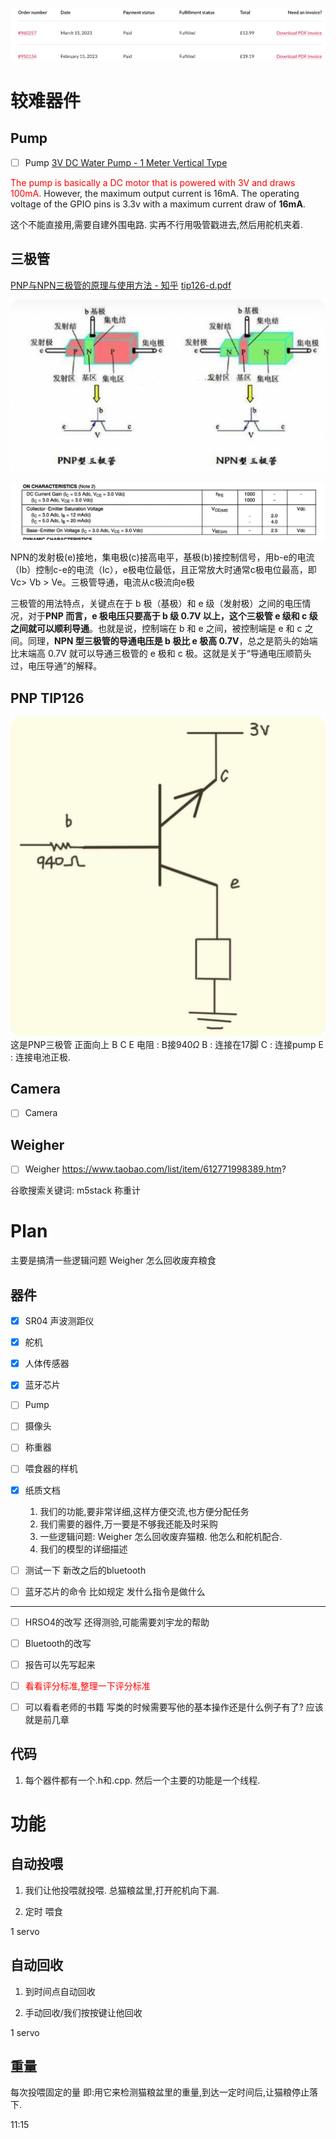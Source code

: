 ![](assets/Pasted%20image%2020230401015049.png)
# 较难器件
## Pump
- [ ] Pump
[3V DC Water Pump - 1 Meter Vertical Type ](https://www.adafruit.com/product/4547)

<font color="#ff0000">The pump is basically a DC motor that is powered with 3V and draws 100mA.</font> However, the maximum output current is 16mA. The operating voltage of the GPIO pins is 3.3v with a maximum current draw of **16mA**. 

这个不能直接用,需要自建外围电路.
实再不行用吸管戳进去,然后用舵机夹着.
## 三极管
[PNP与NPN三极管的原理与使用方法 - 知乎](https://zhuanlan.zhihu.com/p/404695172)
[tip126-d.pdf](https://www.onsemi.com/pdf/datasheet/tip120-d.pdf)

![](assets/Pasted%20image%2020230401144951.png)

![](assets/Pasted%20image%2020230401150133.png)

NPN的发射极(e)接地，集电极(c)接高电平，基极(b)接控制信号，用b-e的电流（Ib）控制c-e的电流（Ic），e极电位最低，且正常放大时通常c极电位最高，即Vc> Vb > Ve。三极管导通，电流从c极流向e极

三极管的用法特点，关键点在于 b 极（基极）和 e 级（发射极）之间的电压情况，对于**PNP 而言，e 极电压只要高于 b 级 0.7V 以上，这个三极管 e 级和 c 级之间就可以顺利导通**。也就是说，控制端在 b 和 e 之间，被控制端是 e 和 c 之间。同理，**NPN 型三极管的导通电压是 b 极比 e 极高 0.7V**，总之是箭头的始端比末端高 0.7V 就可以导通三极管的 e 极和 c 极。这就是关于“导通电压顺箭头过，电压导通”的解释。

## PNP TIP126 
![](assets/Pasted%20image%2020230404093035.png)
这是PNP三极管
正面向上
B C E
电阻 : B接940$\Omega$
B : 连接在17脚
C : 连接pump
E : 连接电池正极.

## Camera
- [ ] Camera

## Weigher
- [ ] Weigher
https://www.taobao.com/list/item/612771998389.htm?

谷歌搜索关键词: m5stack 称重计



# Plan
主要是搞清一些逻辑问题
Weigher 怎么回收废弃粮食

## 器件
- [x] SR04 声波测距仪
- [x] 舵机
- [x] 人体传感器
- [x] 蓝牙芯片
- [ ] Pump
- [ ] 摄像头
- [ ] 称重器
- [ ] 喂食器的样机

- [x] 纸质文档
	1. 我们的功能,要非常详细,这样方便交流,也方便分配任务
	2. 我们需要的器件,万一要是不够我还能及时采购
	3. 一些逻辑问题:
		Weigher 怎么回收废弃猫粮. 他怎么和舵机配合.
	 4. 我们的模型的详细描述
- [ ] 测试一下 新改之后的bluetooth
- [ ] 蓝牙芯片的命令 比如规定 发什么指令是做什么

---

- [ ] HRSO4的改写 还得测验,可能需要刘宇龙的帮助
- [ ] Bluetooth的改写
- [ ] 报告可以先写起来
- [ ] <font color="#ff0000">看看评分标准,整理一下评分标准</font>
- [ ] 可以看看老师的书籍
	写类的时候需要写他的基本操作还是什么例子有了? 应该就是前几章


## 代码
1. 每个器件都有一个.h和.cpp. 然后一个主要的功能是一个线程.

# 功能
## 自动投喂

1. 我们让他投喂就投喂. 总猫粮盆里,打开舵机向下漏.

2. 定时 喂食

1 servo

## 自动回收

1. 到时间点自动回收

2. 手动回收/我们按按键让他回收

1 servo

## 重量
每次投喂固定的量
即:用它来检测猫粮盆里的重量,到达一定时间后,让猫粮停止落下.


11:15